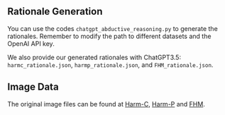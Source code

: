 ## Rationale Generation

You can use the codes `chatgpt_abductive_reasoning.py` to generate the rationales. Remember to modify the path to different datasets and the OpenAI API key.

We also provide our generated rationales with ChatGPT3.5: `harmc_rationale.json`, `harmp_rationale.json`, and `FHM_rationale.json`.


## Image Data

The original image files can be found at [Harm-C](https://drive.google.com/file/d/1dxMrnyXcED-85HCcQiA_d5rr8acwl6lp/view?usp=sharing), [Harm-P](https://drive.google.com/file/d/1fw850yxKNqzpRpQKH88D13yfrwX1MLde/view?usp=sharing) and [FHM](https://hatefulmemeschallenge.com/#download).
